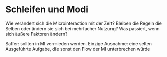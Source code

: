 # Schleifen und Modi

Wie verändert sich die Microinteraction mit der Zeit? Bleiben die Regeln die Selben oder ändern sie sich bei mehrfacher Nutzung? Was passiert, wenn sich äußere Faktoren ändern?

Saffer: sollten in MI vermieden werden. Einzige Ausnahme: eine selten Ausgeführte Aufgabe, die sonst den Flow der MI unterbrechen würde